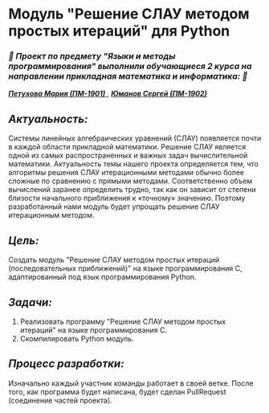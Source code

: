 # Модуль "Решение СЛАУ методом простых итераций" для Python
<h3> <i> 🐍 Проект по предмету "Языки и методы программирования" выполнили обучающиеся 2 курса на направлении прикладная математика и информатика: 🐍 </i> </h3>

<a href='https://github.com/Mahapeth'> <b> <i> Петухова Мария (ПМ-1901) </i> </b> </a>, <a href='https://github.com/YumanovS'> <b> <i> Юманов Сергей (ПМ-1902) </i> </b> </a>
<h2> <i> Актуальность: </i> </h2>
Системы линейных алгебраических уравнений (СЛАУ) появляется почти в каждой области прикладной математики. Решение СЛАУ является одной из самых распространенных и важных задач вычислительной математики. Актуальность темы нашего проекта определяется тем, что алгоритмы решения СЛАУ итерационными методами обычно более сложные по сравнению с прямыми методами. Соответственно объем вычислений заранее определить трудно, так как он зависит от степени близости начального приближения к «точному» значению. Поэтому разработанный нами модуль будет упрощать решение СЛАУ итерационным методом.
<h2> <i> Цель: </i> </h2>
Создать модуль "Решение СЛАУ методом простых итераций (последовательных приближений)" на языке программирования С, адаптированный под язык программирования Python.
<h2> <i> Задачи: </i> </h2>

1. Реализовать программу "Решение СЛАУ методом простых итераций" на языке программирования С.
2. Скомпилировать Python модуль.

<h2> <i> Процесс разработки: </i> </h2>
Изначально каждый участник команды работает в своей ветке. После того, как программа будет написана, будет сделан PullRequest (соединение частей проекта).
